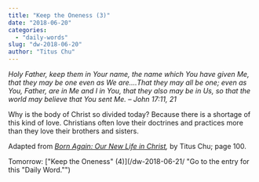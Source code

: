 ```yaml
---
title: "Keep the Oneness (3)"
date: "2018-06-20"
categories: 
  - "daily-words"
slug: "dw-2018-06-20"
author: "Titus Chu"
---
```


_Holy Father, keep them in Your name, the name which You have given Me, that they may be one even as We are....That they may all be one; even as You, Father, are in Me and I in You, that they also may be in Us, so that the world may believe that You sent Me._ _– John 17:11, 21_

Why is the body of Christ so divided today? Because there is a shortage of this kind of love. Christians often love their doctrines and practices more than they love their brothers and sisters.

Adapted from _[Born Again: Our New Life in Christ](/book-born-again/ "Go to the listing for this book."),_ by Titus Chu; page 100.

Tomorrow: ["Keep the Oneness" (4)](/dw-2018-06-21/ "Go to the entry for this "Daily Word."")
